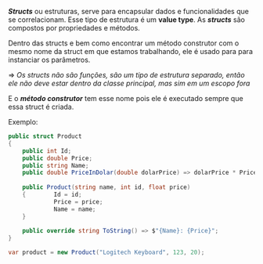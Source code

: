 ***Structs*** ou estruturas, serve para encapsular dados e funcionalidades que se correlacionam. Esse tipo de estrutura é um **value type**. As ***structs*** são compostos por propriedades e métodos.

Dentro das structs e bem como encontrar um método construtor com o mesmo nome da struct em que estamos trabalhando, ele é usado para para instanciar os parâmetros.

=> *Os structs não são funções, são um tipo de estrutura separado, então ele não deve estar dentro da classe principal, mas sim em um escopo fora*

E o ***método construtor*** tem esse nome pois ele é executado sempre que essa struct é criada.

Exemplo:
```C#
public struct Product  
{  
    public int Id;  
    public double Price;  
    public string Name;  
    public double PriceInDolar(double dolarPrice) => dolarPrice * Price;  
  
    public Product(string name, int id, float price)  
    {        Id = id;  
	         Price = price;  
	         Name = name;  
    }
    
    public override string ToString() => $"{Name}: {Price}";  
}
```

```C#
var product = new Product("Logitech Keyboard", 123, 20);
```

